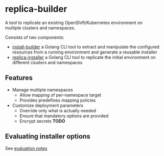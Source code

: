 # replica-builder
A tool to replicate an existing OpenShift/Kubernetes environment on multiple clusters and namespaces.

Consists of two components:
* [install-builder](./install-builder/README.md) a Golang CLI tool to extract and manipulate the configured resources 
  from a running environment and generate a reusable installer
* [replica-installer](./replica-installer/README.md) a Golang CLI tool to replicate the initial environment on different 
  clusters and namespaces

## Features
* Manage multiple namespaces
    * Allow mapping of per-namespace target
    * Provides predefines mapping policies
* Customize deployment parameters
    * Override only what is actually needed
    * Ensure that mandatory options are provided
    * Encrypt secrets
**TODO**

## Evaluating installer options
See [evaluation notes](./InstallerEvaluation.md)
